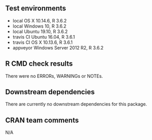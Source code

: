 ## Test environments

* local OS X 10.14.6, R 3.6.2
* local Windows 10, R 3.6.2
* local Ubuntu 19.10, R 3.6.2
* travis CI Ubuntu 16.04, R 3.6.1
* travis CI OS X 10.13.6, R 3.6.1
* appveyor Windows Server 2012 R2, R 3.6.2

## R CMD check results

There were no ERRORs, WARNINGs or NOTEs.

## Downstream dependencies

There are currently no downstream dependencies for this package.

## CRAN team comments

N/A